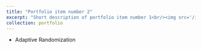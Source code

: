 ```yaml
---
title: "Portfolio item number 2"
excerpt: "Short description of portfolio item number 1<br/><img src='/images/500x300.png'>"
collection: portfolio
---
```


* Adaptive Randomization

